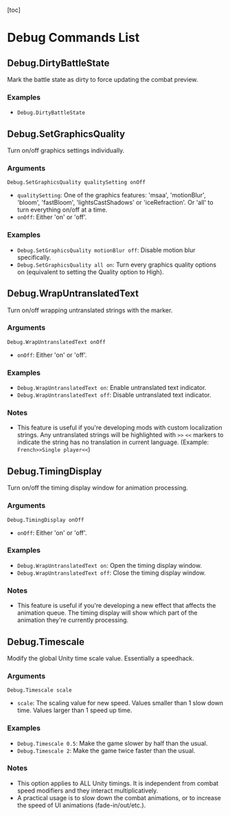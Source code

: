 [toc]

# Debug Commands List

## Debug.DirtyBattleState

Mark the battle state as dirty to force updating the combat preview.

### Examples

- `Debug.DirtyBattleState`



## Debug.SetGraphicsQuality

Turn on/off graphics settings individually.

### Arguments

`Debug.SetGraphicsQuality qualitySetting onOff`

- `qualitySetting`: One of the graphics features: 'msaa', 'motionBlur', 'bloom', 'fastBloom', 'lightsCastShadows' or 'iceRefraction'. Or 'all' to turn everything on/off at a time.
- `onOff`: Either 'on' or 'off'.

### Examples

- `Debug.SetGraphicsQuality motionBlur off`: Disable motion blur specifically.
- `Debug.SetGraphicsQuality all on`: Turn every graphics quality options on (equivalent to setting the Quality option to High).



## Debug.WrapUntranslatedText

Turn on/off wrapping untranslated strings with the marker.

### Arguments

`Debug.WrapUntranslatedText onOff`

- `onOff`: Either 'on' or 'off'.

### Examples

- `Debug.WrapUntranslatedText on`: Enable untranslated text indicator.
- `Debug.WrapUntranslatedText off`: Disable untranslated text indicator.

### Notes

- This feature is useful if you're developing mods with custom localization strings. Any untranslated strings will be highlighted with `>>` `<<` markers to indicate the string has no translation in current language. (Example: `French>>Single player<<`)



## Debug.TimingDisplay

Turn on/off the timing display window for animation processing.

### Arguments

`Debug.TimingDisplay onOff`

- `onOff`: Either 'on' or 'off'.

### Examples

- `Debug.WrapUntranslatedText on`: Open the timing display window.
- `Debug.WrapUntranslatedText off`: Close the timing display window.

### Notes

- This feature is useful if you're developing a new effect that affects the animation queue. The timing display will show which part of the animation they're currently processing.



## Debug.Timescale

Modify the global Unity time scale value. Essentially a speedhack.

### Arguments

`Debug.Timescale scale`

- `scale`: The scaling value for new speed. Values smaller than 1 slow down time. Values larger than 1 speed up time.

### Examples

- `Debug.Timescale 0.5`: Make the game slower by half than the usual.
- `Debug.Timescale 2`: Make the game twice faster than the usual.

### Notes

- This option applies to ALL Unity timings. It is independent from combat speed modifiers and they interact multiplicatively.
- A practical usage is to slow down the combat animations, or to increase the speed of UI animations (fade-in/out/etc.).

